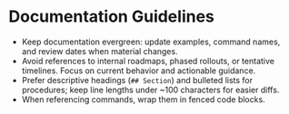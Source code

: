 # Documentation Guidelines

- Keep documentation evergreen: update examples, command names, and review dates when material changes.
- Avoid references to internal roadmaps, phased rollouts, or tentative timelines. Focus on current behavior and actionable guidance.
- Prefer descriptive headings (`## Section`) and bulleted lists for procedures; keep line lengths under ~100 characters for easier diffs.
- When referencing commands, wrap them in fenced code blocks.
